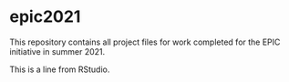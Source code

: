 # epic2021
This repository contains all project files for work completed for the EPIC initiative in summer 2021.

This is a line from RStudio.